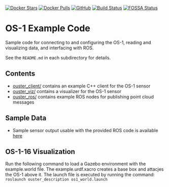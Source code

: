 [![Docker Stars](https://img.shields.io/docker/stars/wilselby/ouster_example.svg)](https://hub.docker.com/r/wilselby/ouster_example/)
[![Docker Pulls](https://img.shields.io/docker/pulls/wilselby/ouster_example.svg)](https://hub.docker.com/r/wilselby/ouster_example/)
[![GitHub](https://img.shields.io/github/license/mashape/apistatus.svg)](https://github.com/wilselby/ouster_example/blob/master/LICENSE)
[![Build Status](https://travis-ci.org/wilselby/ouster_example.svg?branch=master)](https://travis-ci.org/wilselby/ouster_example)
[![FOSSA Status](https://app.fossa.io/api/projects/git%2Bgithub.com%2Fwilselby%2Fouster_example.svg?type=shield)](https://app.fossa.io/projects/git%2Bgithub.com%2Fwilselby%2Fouster_example?ref=badge_shield)

# OS-1 Example Code
Sample code for connecting to and configuring the OS-1, reading and visualizing
data, and interfacing with ROS.

See the `README.md` in each subdirectory for details.

## Contents
* [ouster_client/](ouster_client/README.md) contains an example C++ client for the OS-1 sensor
* [ouster_viz/](ouster_viz/README.md) contains a visualizer for the OS-1 sensor
* [ouster_ros/](ouster_ros/README.md) contains example ROS nodes for publishing point cloud messages

## Sample Data
* Sample sensor output usable with the provided ROS code is available
  [here](https://data.ouster.io/sample-data-1.10)

## OS-1-16 Visualization
Run the following command to load a Gazebo environment with the example.world
file. The example.urdf.xacro creates a base box and attacjes the OS-1 above it.
The launch file is executed by running the command:
`roslaunch ouster_description os1_world.launch`
